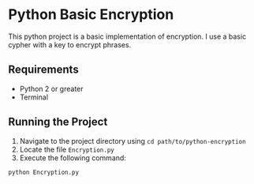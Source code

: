# Python Basic Encryption

This python project is a basic implementation of encryption. 
I use a basic cypher with a key to encrypt phrases. 

## Requirements
- Python 2 or greater
- Terminal


## Running the Project

1. Navigate to the project directory using `cd path/to/python-encryption`
2. Locate the file `Encryption.py`
3. Execute the following command:
```bash
python Encryption.py
```

